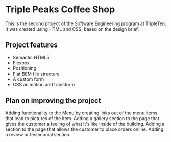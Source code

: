 # Triple Peaks Coffee Shop

This is the second project of the Software Engineering program at TripleTen. It was created using HTML and CSS, based on the design brief.

## Project features

- Semantic HTML5
- Flexbox
- Positioning
- Flat BEM file structure
- A custom form
- CSS animation and transform

## Plan on improving the project

Adding functionality to the Menu by creating links out of the menu items that lead to pictures of the item.
Adding a gallery section to the page that gives the customer a feeling of what it's like inside of the building.
Adding a section to the page that allows the customer to place orders online.
Adding a review or testimonial section.
